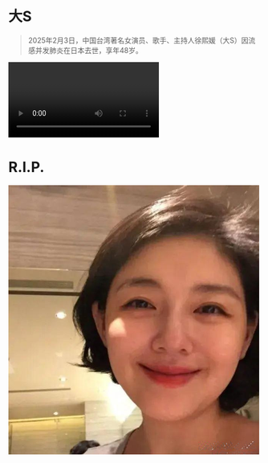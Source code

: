 # 大S

> 2025年2月3日，中国台湾著名女演员、歌手、主持人徐熙媛（大S）因流感并发肺炎在日本去世，享年48岁。

<video controls="controls" preload="auto">
    <source src="./assets/a-s.mp4" type="video/mp4" />
Your browser does not support the video tag.
</video>


# R.I.P.

<img src="./assets/rip.jpg" alt="">
